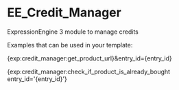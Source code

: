 # EE_Credit_Manager
ExpressionEngine 3 module to manage credits

Examples that can be used in your template:

{exp:credit_manager:get_product_url}&entry_id={entry_id}

{exp:credit_manager:check_if_product_is_already_bought entry_id='{entry_id}'}
